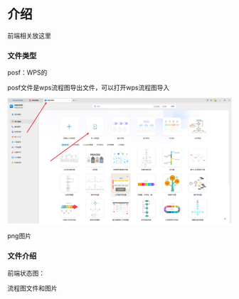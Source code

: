 # 介绍

前端相关放这里

### 文件类型

posf：WPS的

posf文件是wps流程图导出文件，可以打开wps流程图导入

![image-20250410215402123](./README.assets/image-20250410215402123.png)


png图片

### 文件介绍

前端状态图：

流程图文件和图片
